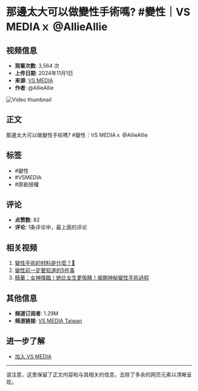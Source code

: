 # 那邊太大可以做變性手術嗎? #變性｜VS MEDIAｘ @AllieAllie

## 视频信息
- **观看次数**: 3,564 次
- **上传日期**: 2024年11月1日
- **来源**: [VS MEDIA](https://www.youtube.com/@VSMediatw)
- **作者**: @AllieAllie

![Video thumbnail](https://i.ytimg.com/vi/9srv_6fmQBM/hqdefault.jpg?sqp=-oaymwEmCKgBEF5IWvKriqkDGQgBFQAAiEIYAdgBAeIBCggYEAIYBjgBQAE=&rs=AOn4CLD6Xfrzj8FbVwtJplR3ovrOpkFhLw)

## 正文
那邊太大可以做變性手術嗎? #變性｜VS MEDIAｘ @AllieAllie

## 标签
- #變性
- #VSMEDIA
- #原創授權

## 评论
- **点赞数**: 82
- **评论**: 1条评论中，最上面的评论

## 相关视频
1. [變性手術的材料是什麼？🐤](https://www.youtube.com/shorts/ubFs-CfHObo)
2. [變性前一定要知道的5件事](https://www.youtube.com/watch?v=F8oGOZ7Sww8)
3. [精華：女神降臨！她比女生更吸睛！揭開神秘變性手術過程](https://www.youtube.com/watch?v=eXZzaKseTA4)

## 其他信息
- **频道订阅者**: 1.29M
- **频道链接**: [VS MEDIA Taiwan](https://www.youtube.com/channel/UCiYZw0h6hA5ENlPhTZFTHTA/videos)

## 进一步了解
- [加入 VS MEDIA](https://www.youtube.com/channel/UCiYZw0h6hA5ENlPhTZFTHTA/about)

---

请注意，这里保留了正文内容和与其相关的信息，去除了多余的网页元素以清晰呈现。